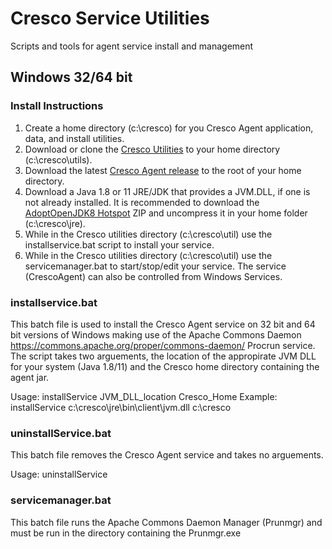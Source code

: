 # Cresco Service Utilities

Scripts and tools for agent service install and management

## Windows 32/64 bit

### Install Instructions

1. Create a home directory (c:\cresco) for you Cresco Agent application, data, and install utilities. 
2. Download or clone the [Cresco Utilities](https://github.com/CrescoEdge/utils) to your home directory (c:\cresco\utils).
3. Download the latest [Cresco Agent release](https://github.com/CrescoEdge/agent/releases) to the root of your home directory.
4. Download a Java 1.8 or 11 JRE/JDK that provides a JVM.DLL, if one is not already installed.  It is recommended to download the [AdoptOpenJDK8 Hotspot](https://adoptopenjdk.net/) ZIP and uncompress it in your home folder (c:\cresco\jre).
5. While in the Cresco utilities directory (c:\cresco\util) use the installservice.bat script to install your service.
6. While in the Cresco utilities directory (c:\cresco\util) use the servicemanager.bat to start/stop/edit your service.  The service (CrescoAgent) can also be controlled from Windows Services. 

### installservice.bat
This batch file is used to install the Cresco Agent service on 32 bit and 64 bit versions of Windows making use of the Apache Commons Daemon https://commons.apache.org/proper/commons-daemon/ Procrun service.  The script takes two arguements, the location of the appropirate JVM DLL for your system (Java 1.8/11) and the Cresco home directory containing the agent jar.

Usage: installService JVM_DLL_location Cresco_Home
Example: installService c:\cresco\jre\bin\client\jvm.dll c:\cresco

### uninstallService.bat
This batch file removes the Cresco Agent service and takes no arguements.

Usage: uninstallService

### servicemanager.bat
This batch file runs the Apache Commons Daemon Manager (Prunmgr) and must be run in the directory containing the Prunmgr.exe

